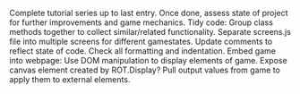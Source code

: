 Complete tutorial series up to last entry.
  Once done, assess state of project for further improvements and game mechanics.
Tidy code:
  Group class methods together to collect similar/related functionality.
  Separate screens.js file into multiple screens for different gamestates.
  Update comments to reflect state of code.
  Check all formatting and indentation.
Embed game into webpage:
  Use DOM manipulation to display elements of game.
  Expose canvas element created by ROT.Display?
  Pull output values from game to apply them to external elements.
